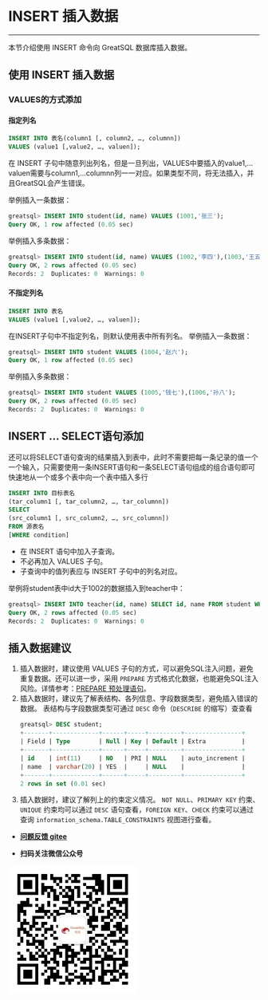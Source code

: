 # INSERT 插入数据
---

本节介绍使用 INSERT 命令向 GreatSQL 数据库插入数据。

## 使用 INSERT 插入数据

### VALUES的方式添加
#### 指定列名
```sql
INSERT INTO 表名(column1 [, column2, …, columnn]) 
VALUES (value1 [,value2, …, valuen]);
```
在 INSERT 子句中随意列出列名，但是一旦列出，VALUES中要插入的value1,…valuen需要与column1,…columnn列一一对应。如果类型不同，将无法插入，并且GreatSQL会产生错误。

举例插入一条数据：
```sql
greatsql> INSERT INTO student(id, name) VALUES (1001,'张三');
Query OK, 1 row affected (0.05 sec)
```
举例插入多条数据：
```sql
greatsql> INSERT INTO student(id, name) VALUES (1002,'李四'),(1003,'王五');
Query OK, 2 rows affected (0.05 sec)
Records: 2  Duplicates: 0  Warnings: 0
```
#### 不指定列名
```sql
INSERT INTO 表名 
VALUES (value1 [,value2, …, valuen]);
```
在INSERT子句中不指定列名，则默认使用表中所有列名。
举例插入一条数据：
```sql
greatsql> INSERT INTO student VALUES (1004,'赵六');
Query OK, 1 row affected (0.05 sec)
```
举例插入多条数据：
```sql
greatsql> INSERT INTO student VALUES (1005,'钱七'),(1006,'孙八');
Query OK, 2 rows affected (0.05 sec)
Records: 2  Duplicates: 0  Warnings: 0
```

## INSERT ... SELECT语句添加
还可以将SELECT语句查询的结果插入到表中，此时不需要把每一条记录的值一个一个输入，只需要使用一条INSERT语句和一条SELECT语句组成的组合语句即可快速地从一个或多个表中向一个表中插入多行
```sql
INSERT INTO 目标表名
(tar_column1 [, tar_column2, …, tar_columnn])
SELECT
(src_column1 [, src_column2, …, src_columnn])
FROM 源表名
[WHERE condition]
```
- 在 INSERT 语句中加入子查询。
- 不必再加入 VALUES 子句。
- 子查询中的值列表应与 INSERT 子句中的列名对应。


举例将student表中id大于1002的数据插入到teacher中：
```sql
greatsql> INSERT INTO teacher(id, name) SELECT id, name FROM student WHERE id > 1002;
Query OK, 2 rows affected (0.05 sec)
Records: 2  Duplicates: 0  Warnings: 0
```

## 插入数据建议
1. 插入数据时，建议使用 VALUES 子句的方式，可以避免SQL注入问题，避免重复数据。还可以进一步，采用 `PREPARE` 方式格式化数据，也能避免SQL注入风险。详情参考：[PREPARE 预处理语句](./12-3-5-data-prepare.md)。
2. 插入数据时，建议先了解表结构、各列信息、字段数据类型，避免插入错误的数据。
    表结构与字段数据类型可通过 `DESC` 命令（`DESCRIBE` 的缩写）查查看
    ```sql
    greatsql> DESC student;
    +-------+-------------+------+-----+---------+----------------+
    | Field | Type        | Null | Key | Default | Extra          |
    +-------+-------------+------+-----+---------+----------------+
    | id    | int(11)     | NO   | PRI | NULL    | auto_increment |
    | name  | varchar(20) | YES  |     | NULL    |                |
    +-------+-------------+------+-----+---------+----------------+
    2 rows in set (0.01 sec)
    ```
3. 插入数据时，建议了解列上的约束定义情况。
    `NOT NULL`、`PRIMARY KEY` 约束、`UNIQUE` 约束均可以通过 `DESC` 语句查看，`FOREIGN KEY`、`CHECK` 约束可以通过查询 `information_schema.TABLE_CONSTRAINTS` 视图进行查看。

- **[问题反馈 gitee](https://gitee.com/GreatSQL/GreatSQL-Manual/issues)**

- **扫码关注微信公众号**

![greatsql-wx](../greatsql-wx.jpg)
